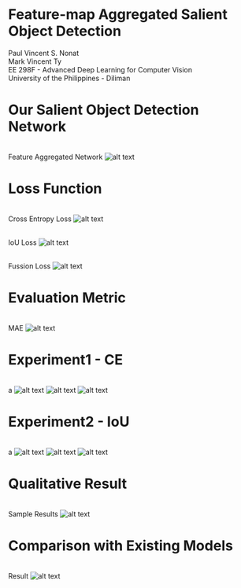 # Feature-map Aggregated Salient Object Detection
Paul Vincent S. Nonat <br>
Mark Vincent Ty <br>
EE 298F - Advanced Deep Learning for Computer Vision <br>
University of the Philippines - Diliman

# Our Salient Object Detection Network
<br>Feature Aggregated Network
![alt text](https://github.com/paul028/EE298F_Final_Project/blob/master/EE%20298F%20Final%20Project%20-%20Presentation%20(9).png)
# Loss Function
<br> Cross Entropy Loss
![alt text](https://github.com/paul028/EE298F_Final_Project/blob/master/lce.gif)

<br>IoU Loss
![alt text](https://github.com/paul028/EE298F_Final_Project/blob/master/liou.gif)

<br>Fussion Loss
![alt text](https://github.com/paul028/EE298F_Final_Project/blob/master/lfuse.gif)

# Evaluation Metric
<br>MAE
![alt text](https://github.com/paul028/EE298F_Final_Project/blob/master/mae.gif)

# Experiment1 - CE
<br>a
![alt text](https://github.com/paul028/EE298F_Final_Project/blob/master/Experiment%201Training%20Graph/Cross%20Entropy%20Loss%20Graph.png)
![alt text](https://github.com/paul028/EE298F_Final_Project/blob/master/Experiment%201Training%20Graph/Average%20CE%20Loss%20per%20epoch.png)
![alt text](https://github.com/paul028/EE298F_Final_Project/blob/master/Experiment%201Training%20Graph/MAE%20Graph.png)

# Experiment2 - IoU
<br>a
![alt text](https://github.com/paul028/EE298F_Final_Project/blob/master/Experiment%201Training%20Graph/Average%20IoU%20per%20Epoch.png)
![alt text](https://github.com/paul028/EE298F_Final_Project/blob/master/Experiment%201Training%20Graph/IoU%20Loss%20Graph.png)
![alt text](https://github.com/paul028/EE298F_Final_Project/blob/master/Experiment%201Training%20Graph/MAE%20Graph.png)
# Qualitative Result
<br> Sample Results
![alt text](https://github.com/paul028/EE298F_Final_Project/blob/master/Experiment%201Training%20Graph/Result.gif)
# Comparison with Existing Models
<br> Result
![alt text](https://github.com/paul028/EE298F_Final_Project/blob/master/Experiment%201.2%20Training%20Graph/EE%20298F%20Final%20Project%20-%20Presentation%20(14).png)


